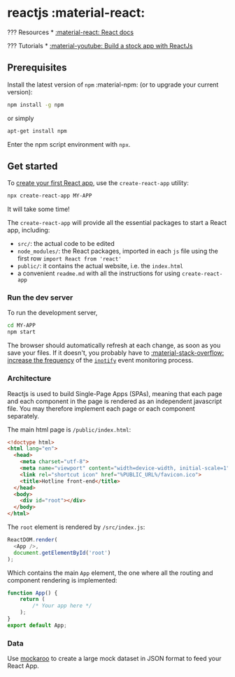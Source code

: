 # reactjs :material-react:

??? Resources
    * [:material-react: React docs](https://reactjs.org/docs/hello-world.html)

??? Tutorials
    * [:material-youtube: Build a stock app with ReactJs](https://youtube.com/playlist?list=PL_kr51suci7WkVde-b09G4XHEWQrmzcpJ)

## Prerequisites

Install the latest version of `npm` :material-npm: (or to upgrade your current version):
```bash
npm install -g npm
```
or simply
```bash
apt-get install npm
```
Enter the npm script environment with `npx`.

## Get started

To [create your first React app](https://reactjs.org/docs/create-a-new-react-app.html), use the `create-react-app` utility:
```bash
npx create-react-app MY-APP
```
It will take some time!

The `create-react-app` will provide all the essential packages to start a React app, including:
* `src/`: the actual code to be edited
* `node_modules/`: the React packages, imported in each `js` file using the first row `import React from 'react'`
* `public/`: it contains the actual website, i.e. the `index.html`
* a convenient `readme.md` with all the instructions for using `create-react-app`

### Run the dev server

To run the development server,
```bash
cd MY-APP
npm start
```
The browser should automatically refresh at each change, as soon as you save your files. If it doesn't, you probably have to [:material-stack-overflow: increase the frequency](https://stackoverflow.com/questions/42189575/create-react-app-reload-not-working) of the [`inotify`](https://man7.org/linux/man-pages/man7/inotify.7.html) event monitoring process.

### Architecture

Reactjs is used to build Single-Page Apps (SPAs), meaning that each page and each component in the page is rendered as an independent javascript file. You may therefore implement each page or each component separately.

The main html page is `/public/index.html`:

```html
<!doctype html>
<html lang="en">
  <head>
    <meta charset="utf-8">
    <meta name="viewport" content="width=device-width, initial-scale=1">
    <link rel="shortcut icon" href="%PUBLIC_URL%/favicon.ico">
    <title>Hotline front-end</title>
  </head>
  <body>
    <div id="root"></div>
  </body>
</html>
```

The `root` element is rendered by `/src/index.js`:
```javascript
ReactDOM.render(
  <App />,
  document.getElementById('root')
);
```
Which contains the main `App` element, the one where all the routing and component rendering is implemented:
```javascript
function App() {
    return (
        /* Your app here */
    );
}
export default App;
```

### Data

Use [mockaroo](https://www.mockaroo.com) to create a large mock dataset in JSON format to feed your React App. 